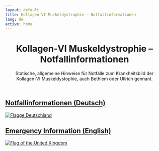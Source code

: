 ```yaml
---
layout: default
title: Kollagen‑VI Muskeldystrophie – Notfallinformationen
lang: de
active: home
---
```


<div class="container py-4">
  <header class="mb-4">
    <h1 class="h3">Kollagen‑VI Muskeldystrophie – Notfallinformationen</h1>
    <p class="text-muted mb-0">Statische, allgemeine Hinweise für Notfälle zum Krankheitsbild der Kollagen-VI Muskeldystophie, auch Bethlem oder Ullrich gennant.</p>
  </header>

  <div class="row g-4">
    <div class="col-12 col-md-6">
      <a class="language-card" href="{{ '/german/' | relative_url }}" aria-label="Deutsch – Notfallinformationen">
        <div class="h-100 p-4 bg-dark text-white rounded-3">
          <h2 class="h4 mb-3">Notfallinformationen (Deutsch)</h2>
          <img src="{{ '/assets/images/OpenMoji_flag_Germany_1F1E9-1F1EA_color.png' | relative_url }}" class="img-fluid img-thumbnail" alt="Flagge Deutschland" />
        </div>
      </a>
    </div>
    <div class="col-12 col-md-6">
      <a class="language-card" href="{{ '/english/' | relative_url }}" aria-label="English – Emergency Information">
        <div class="h-100 p-4 bg-dark text-white rounded-3">
          <h2 class="h4 mb-3">Emergency Information (English)</h2>
          <img src="{{ '/assets/images/OpenMoji_flag_UK_1F1EC-1F1E7_color.png' | relative_url }}" class="img-fluid img-thumbnail" alt="Flag of the United Kingdom" />
        </div>
      </a>
    </div>
  </div>
</div>



